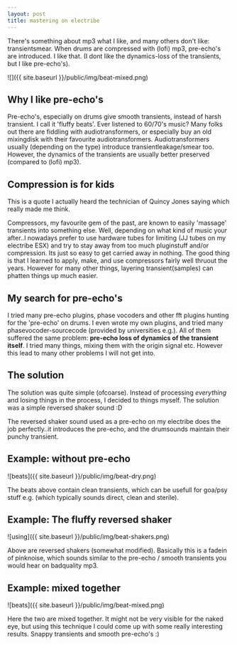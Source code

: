 ```yaml
---
layout: post
title: mastering on electribe
---
```

There's something about mp3 what I like, and many others don't like: transientsmear. When drums are compressed with (lofi) mp3, pre-echo's are introduced. I like that. (I dont like the dynamics-loss of the transients, but I like pre-echo's).


  


![]({{ site.baseurl }}/public/img/beat-mixed.png)  

  

Why I like pre-echo's
----------------------


  


Pre-echo's, especially on drums give smooth transients, instead of harsh transient. I call it 'fluffy beats'. Ever listened to 60/70's music? Many folks out there are fiddling with audiotransformers, or especially buy an old mixingdisk with their favourite audiotransformers. Audiotransformers usually (depending on the type) introduce transientleakage/smear too. However, the dynamics of the transients are usually better preserved (compared to (lofi) mp3).

  

Compression is for kids
-----------------------


  


This is a quote I actually heard the technician of Quincy Jones saying which really made me think.

Compressors, my favourite gem of the past, are known to easily 'massage' transients into something else. Well, depending on what kind of music your after..I nowadays prefer to use hardware tubes for limiting (JJ tubes on my electribe ESX) and try to stay away from too much pluginstuff and/or compression. Its just so easy to get carried away in nothing. The good thing is that I learned to apply, make, and use compressors fairly well thruout the years. However for many other things, layering transient(samples) can phatten things up much easier.

  

My search for pre-echo's
-------------------------


  


I tried many pre-echo plugins, phase vocoders and other fft plugins hunting for the 'pre-echo' on drums. I even wrote my own plugins, and tried many phasevocoder-sourcecode (provided by universities e.g.). All of them suffered the same problem: **pre-echo loss of dynamics of the transient itself**. I tried many things, mixing them with the origin signal etc. However this lead to many other problems I will not get into.

  

The solution
------------


  


The solution was quite simple (ofcoarse). Instead of processing *everything* and losing things in the process, I decided to things myself. The solution was a simple reversed shaker sound :D

The reversed shaker sound used as a pre-echo on my electribe does the job perfectly..it introduces the pre-echo, and the drumsounds maintain their punchy transient.

  

Example: without pre-echo
-------------------------


  


![beats]({{ site.baseurl }}/public/img/beat-dry.png)

  


  


  


  


  


  


  


  


  


  


  


  


  


The beats above contain clean transients, which can be usefull for goa/psy stuff e.g. (which typically sounds direct, clean and sterile).

  

Example: The fluffy reversed shaker
-----------------------------------


  


![using]({{ site.baseurl }}/public/img/beat-shakers.png)

  


  


  


  


  


  


  


  


  


  


  


  


Above are reversed shakers (somewhat modified). Basically this is a fadein of pinknoise, which sounds similar to the pre-echo / smooth transients you would hear on badquality mp3.

  

Example: mixed together
-----------------------


  
![beats]({{ site.baseurl }}/public/img/beat-mixed.png)

  


  


  


  


  


  


  


  


  


  


  




  


  


Here the two are mixed together. It might not be very visible for the naked eye, but using this technique I could come up with some really interesting results. Snappy transients and smooth pre-echo's :)

  


